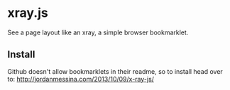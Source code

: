 xray.js
=======

See a page layout like an xray, a simple browser bookmarklet.

Install
-------

Github doesn't allow bookmarklets in their readme, so to install head over to: http://jordanmessina.com/2013/10/09/x-ray-js/
